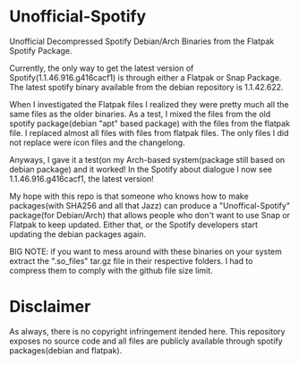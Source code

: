 # Unofficial-Spotify
Unofficial Decompressed Spotify Debian/Arch Binaries from the Flatpak Spotify Package.

Currently, the only way to get the latest version of Spotify(1.1.46.916.g416cacf1) is through either a Flatpak or Snap Package. The latest spotify binary available from the debian repository is 1.1.42.622.

When I investigated the Flatpak files I realized they were pretty much all the same files as the older binaries. As a test, I mixed the files from the old spotify package(debian "apt" based package) with the files from the flatpak file. I replaced almost all files with files from flatpak files. The only files I did not replace were icon files and the changelong.

Anyways, I gave it a test(on my Arch-based system(package still based on debian package) and it worked!
In the Spotify about dialogue I now see 1.1.46.916.g416cacf1, the latest version!

My hope with this repo is that someone who knows how to make packages(with SHA256 and all that Jazz) can produce a "Unoffical-Spotify" package(for Debian/Arch) that allows people who don't want to use Snap or Flatpak to keep updated. Either that, or the Spotify developers start updating the debian packages again.

BIG NOTE: if you want to mess around with these binaries on your system extract the ".so_files" tar.gz file in their respective folders. I had to compress them to comply with the github file size limit.

# Disclaimer
As always, there is no copyright infringement itended here. This repository exposes no source code and all files are publicly available through spotify packages(debian and flatpak).
